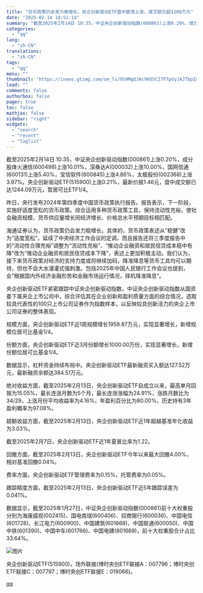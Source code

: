 ```yaml
---
title: "货币政策仍会发力稳增长，央企创新驱动ETF盘中震荡上涨，成交额已超1200万元"
date: "2025-02-14 10:51:14"
summary: "截至2025年2月14日 10:35，中证央企创新驱动指数(000861)上涨0.20%，成分股烽火..."
categories:
  - "qq"
lang:
  - "zh-CN"
translations:
  - "zh-CN"
tags:
  - "qq"
menu: ""
thumbnail: "https://inews.gtimg.com/om_ls/OtHMgQJAc9H55CI7P7pUyJAJTbpZqS8d2mBwqhUiAMelcAA_640360/0"
lead: ""
comments: false
authorbox: false
pager: true
toc: false
mathjax: false
sidebar: "right"
widgets:
  - "search"
  - "recent"
  - "taglist"
---
```


截至2025年2月14日 10:35，中证央企创新驱动指数(000861)上涨0.20%，成分股烽火通信(600498)上涨10.01%，深桑达A(000032)上涨10.00%，国网信通(600131)上涨5.40%，宝信软件(600845)上涨4.86%，太极股份(002368)上涨3.97%。央企创新驱动ETF(515900)上涨0.21%，最新价报1.46元，盘中成交额已达1244.09万元，暂居可比ETF1/4。

昨日，央行发布2024年第四季度中国货币政策执行报告。报告表示，下一阶段，实施好适度宽松的货币政策。综合运用多种货币政策工具，保持流动性充裕，使社会融资规模、货币供应量增长同经济增长、价格总水平预期目标相匹配。

海通证券认为，货币政策仍会发力稳增长。具体的，货币政策表述从“稳健”改为“适度宽松”，延续了中央经济工作会议的定调，而且报告还将三季度报告中的“流动性合理充裕”调整为“流动性充裕”、“推动企业融资和居民信贷成本稳中有降”改为“推动企业融资和居民信贷成本下降”，表述上更加积极主动。我们认为，接下来货币政策对经济的支持力度或将继续加码，降准降息等货币工具均可以期待，但也不会大水漫灌式强刺激。包括2025年中国人民银行工作会议也提到，会“根据国内外经济金融形势和金融市场运行情况，择机降准降息”。

央企创新驱动ETF紧密跟踪中证央企创新驱动指数，中证央企创新驱动指数从国资委下属央企上市公司中，综合评估其在企业创新和盈利质量方面的综合情况，选取较具代表性的100只上市公司证券作为指数样本，以反映较具创新活力的央企上市公司证券的整体表现。

规模方面，央企创新驱动ETF近1周规模增长1958.87万元，实现显著增长，新增规模位居可比基金1/4。

份额方面，央企创新驱动ETF近3月份额增长1000.00万份，实现显著增长，新增份额位居可比基金1/4。

数据显示，杠杆资金持续布局中。央企创新驱动ETF最新融资买入额达127.52万元，最新融资余额达384.51万元。

绝对收益方面，截至2025年2月13日，央企创新驱动ETF自成立以来，最高单月回报为15.05%，最长连涨月数为5个月，最长连涨涨幅为24.91%，涨跌月数比为34/29，上涨月份平均收益率为4.16%，年盈利百分比为80.00%，历史持有3年盈利概率为97.08%。

超额收益方面，截至2025年2月13日，央企创新驱动ETF近1年超越基准年化收益为3.03%。

截至2025年2月7日，央企创新驱动ETF近1年夏普比率为1.22。

回撤方面，截至2025年2月13日，央企创新驱动ETF今年以来最大回撤4.00%，相对基准回撤0.04%。

费率方面，央企创新驱动ETF管理费率为0.15%，托管费率为0.05%。

跟踪精度方面，截至2025年2月13日，央企创新驱动ETF近5年跟踪误差为0.041%。

数据显示，截至2025年1月27日，中证央企创新驱动指数(000861)前十大权重股分别为海康威视(002415)、国电南瑞(600406)、招商银行(600036)、中国电信(601728)、长江电力(600900)、中国建筑(601668)、中国联通(600050)、中国中铁(601390)、中国中车(601766)、中国电建(601669)，前十大权重股合计占比33.64%。

![图片](https://inews.gtimg.com/om_bt/OgIKYFDgTtK4ml4-aORxH1OiQVB-6s2XximoTYui-HX6wAA/641)

央企创新驱动ETF(515900)，场外联接(博时央创ETF联接A：007796；博时央创ETF联接C：007797；博时央创ETF联接E：019066)。

[qq](https://new.qq.com/rain/a/20250214A02Y0L00)
